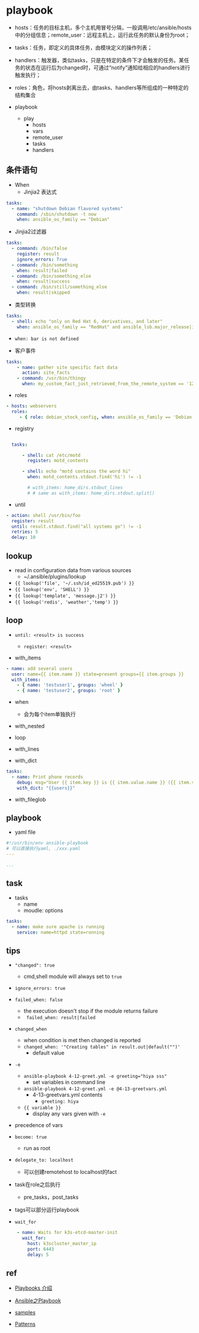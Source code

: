 # playbook

+ hosts：任务的目标主机，多个主机用冒号分隔，一般调用/etc/ansible/hosts中的分组信息；remote_user：远程主机上，运行此任务的默认身份为root；

+ tasks：任务，即定义的具体任务，由模块定义的操作列表；

+ handlers：触发器，类似tasks，只是在特定的条件下才会触发的任务。某任务的状态在运行后为changed时，可通过“notify”通知给相应的handlers进行触发执行；

+ roles：角色，将hosts剥离出去，由tasks、handlers等所组成的一种特定的结构集合

+ playbook
    + play
        + hosts
        + vars
        + remote_user
        + tasks
        + handlers



## 条件语句

+ When
    + Jinjia2 表达式
```yaml
tasks:
  - name: "shutdown Debian flavored systems"
    command: /sbin/shutdown -t now
    when: ansible_os_family == "Debian"
```

+ Jinjia2过滤器
```yaml
tasks:
  - command: /bin/false
    register: result
    ignore_errors: True
  - command: /bin/something
    when: result|failed
  - command: /bin/something_else
    when: result|success
  - command: /bin/still/something_else
    when: result|skipped
```

+ 类型转换
```yaml
tasks:
  - shell: echo "only on Red Hat 6, derivatives, and later"
    when: ansible_os_family == "RedHat" and ansible_lsb.major_release|int >= 6
```

+ `when: bar is not defined`

+ 客户事件
```yaml
tasks:
    - name: gather site specific fact data
      action: site_facts
    - command: /usr/bin/thingy
      when: my_custom_fact_just_retrieved_from_the_remote_system == '1234'
```

+ roles
```yaml
- hosts: webservers
  roles:
     - { role: debian_stock_config, when: ansible_os_family == 'Debian' }
```

+ registry
```yaml

  tasks:

      - shell: cat /etc/motd
        register: motd_contents

      - shell: echo "motd contains the word hi"
        when: motd_contents.stdout.find('hi') != -1

        # with_items: home_dirs.stdout_lines
        # # same as with_items: home_dirs.stdout.split()
```

+ until
```yaml
- action: shell /usr/bin/foo
  register: result
  until: result.stdout.find("all systems go") != -1
  retries: 5
  delay: 10
```

## lookup
+ read in configuration data from various sources
    + ~/.ansible/plugins/lookup
+ `{{ lookup('file', '~/.ssh/id_ed25519.pub') }}`
+ `{{ lookup('env', 'SHELL') }}`
+ `{{ lookup('template', 'message.j2') }}`
+ `{{ lookup('redis', 'weather','temp') }}`

## loop

+ `until: <result> is success`
    + ` register: <result> `

+ with_items
```yaml
- name: add several users
  user: name={{ item.name }} state=present groups={{ item.groups }}
  with_items:
    - { name: 'testuser1', groups: 'wheel' }
    - { name: 'testuser2', groups: 'root' }
```

+ when
    + 会为每个item单独执行

+ with_nested

+ loop
+ with_lines

+ with_dict
```yaml
tasks:
  - name: Print phone records
    debug: msg="User {{ item.key }} is {{ item.value.name }} ({{ item.value.telephone }})"
    with_dict: "{{users}}"
```
+  with_fileglob



## playbook

+ yaml file
```yaml
#!/usr/bin/env ansible-playbook
# 可以直接执行yaml, ./xxx.yaml
---

...
```

## task

+ tasks
    + name
    + moudle: options

```yaml
tasks:
  - name: make sure apache is running
    service: name=httpd state=running
```



## tips

+ `"changed": true`
    + cmd,shell module will always set to `true`

+ `ignore_errors: true`

+ `failed_when: false`
    + the execution doesn't stop if the module returns failure
    + ` failed_when: result|failed`

+ `changed_when`
    + when condition is met then changed is reported
    + `changed_when: '"Creating tables" in result.out|default("")'`
        + default value

+ `-e`
    + `ansible-playbook 4-12-greet.yml -e greeting="hiya sss"`
        + set variables in command line
    + `ansible-playbook 4-12-greet.yml -e @4-13-greetvars.yml`
        + 4-13-greetvars.yml contents
            + `greeting: hiya`
    + `{{ variable }}`
        + display any vars given with `-e`

+ precedence of vars

+ `become: true`
    + run as root

+ `delegate_to: localhost`
    + 可以创建remotehost to localhost的fact

+ task在role之后执行
    + pre_tasks，post_tasks

+ tags可以部分运行playbook

+ `wait_for`
```yaml
    - name: Waits for k3s-etcd-master-init
      wait_for:
        host: k3scluster_master_ip
        port: 6443
        delay: 5
```
## ref

+ [Playbooks 介绍](https://ansible-tran.readthedocs.io/en/latest/docs/playbooks_intro.html)
+ [Ansible之Playbook](https://www.cnblogs.com/yanjieli/p/10969299.html)


+ [samples](https://github.com/ansible/ansible-examples)

+ [Patterns](https://ansible-tran.readthedocs.io/en/latest/docs/intro_patterns.html)